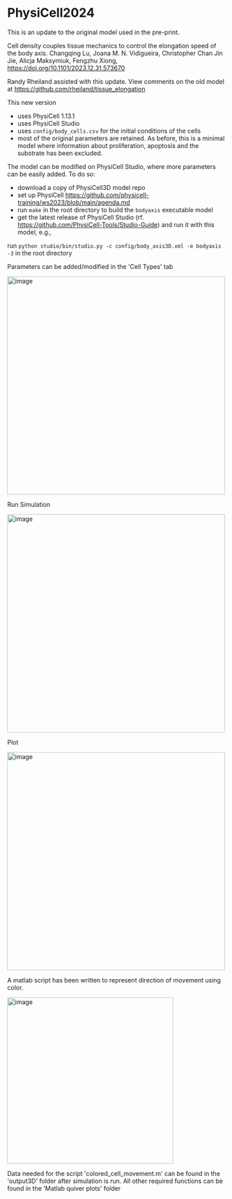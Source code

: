 # PhysiCell2024

This is an update to the original model used in the pre-print. 

Cell density couples tissue mechanics to control the elongation speed of the body axis.
 Changqing Lu,  Joana M. N. Vidigueira,  Christopher Chan Jin Jie,  Alicja Maksymiuk,  Fengzhu Xiong, https://doi.org/10.1101/2023.12.31.573670

Randy Rheiland assisted with this update.
View comments on the old model at https://github.com/rheiland/tissue_elongation

This new version 
* uses PhysiCell 1.13.1 
* uses PhysiCell Studio
* uses `config/body_cells.csv` for the initial conditions of the cells
* most of the original parameters are retained. As before, this is a minimal model where information about proliferation, apoptosis and the substrate has been excluded.
  
The model can be modified on PhysiCell Studio, where more parameters can be easily added.
To do so:
* download a copy of PhysiCell3D model repo
* set up PhysiCell https://github.com/physicell-training/ws2023/blob/main/agenda.md
* run `make` in the root directory to build the `bodyaxis` executable model
* get the latest release of PhysiCell Studio (rf. https://github.com/PhysiCell-Tools/Studio-Guide) and run it with this model, e.g.,

run `python studio/bin/studio.py -c config/body_axis3D.xml -e bodyaxis -3` in the root directory

Parameters can be added/modified in the 'Cell Types' tab

<img width="500" alt="image" src="https://github.com/ChrisChanJ/PhysiCell2024/assets/82984556/5f60202c-1582-40f0-bbbf-65af0b97e4a0">


Run Simulation

<img width="500" alt="image" src="https://github.com/ChrisChanJ/PhysiCell2024/assets/82984556/7f3a2a2c-314e-4bdd-b613-01fe4e5266d1">

Plot

<img width="500" alt="image" src="https://github.com/ChrisChanJ/PhysiCell2024/assets/82984556/78661b69-f1bd-4e09-8bd8-ae6076a67983">

A matlab script has been written to represent direction of movement using color.

<img width="381" alt="image" src="https://github.com/ChrisChanJ/PhysiCell2024/assets/82984556/a8bedabe-265a-458b-bb10-08b56e310002">


Data needed for the script 'colored_cell_movement.m' can be found in the 'output3D' folder after simulation is run. All other required functions can be found in the 'Matlab quiver plots' folder







